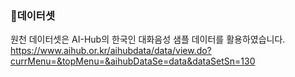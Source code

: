 ### 📁데이터셋
원천 데이터셋은 AI-Hub의 한국인 대화음성 샘플 데이터를 활용하였습니다.
https://www.aihub.or.kr/aihubdata/data/view.do?currMenu=&topMenu=&aihubDataSe=data&dataSetSn=130
